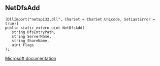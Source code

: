 ## NetDfsAdd

```
[DllImport("netapi32.dll", CharSet = CharSet.Unicode, SetLastError = true)]
public static extern uint NetDfsAdd(
   string DfsEntryPath,
   string ServerName,
   string ShareName,
   uint Flags
);
```

[Microsoft documentation](https://docs.microsoft.com/en-us/windows/win32/api/lmdfs/nf-lmdfs-netdfsadd)
